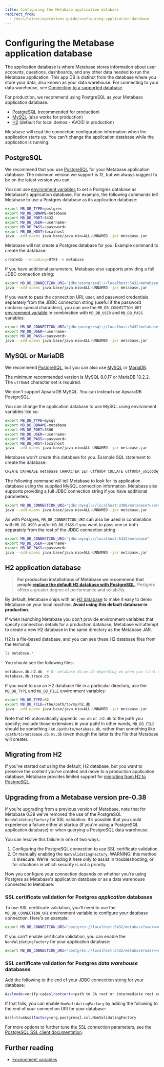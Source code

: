 ```yaml
---
title: Configuring the Metabase application database
redirect_from:
  - /docs/latest/operations-guide/configuring-application-database
---
```


# Configuring the Metabase application database

The application database is where Metabase stores information about user accounts, questions, dashboards, and any other data needed to run the Metabase application. This app DB is distinct from the database where you store your data, also known as your data warehouse. For connecting to your data warehouse, see [Connecting to a supported database](../databases/connecting.md).

For production, we recommend using PostgreSQL as your Metabase application database.

- [PostgreSQL](#postgresql) (recommended for production)
- [MySQL](#mysql-or-mariadb) (also works for production)
- [H2](#h2-application-database) (default for local demos - AVOID in production)

Metabase will read the connection configuration information when the application starts up. You can't change the application database while the application is running.

## PostgreSQL

We recommend that you use [PostgreSQL](https://www.postgresql.org/) for your Metabase application database. The minimum version we support is 12, but we always suggest to be on the latest version you can.

You can use [environment variables](../configuring-metabase/environment-variables.md) to set a Postgres database as Metabase's application database. For example, the following commands tell Metabase to use a Postgres database as its application database:

```sh
export MB_DB_TYPE=postgres
export MB_DB_DBNAME=metabase
export MB_DB_PORT=5432
export MB_DB_USER=<username>
export MB_DB_PASS=<password>
export MB_DB_HOST=localhost
java --add-opens java.base/java.nio=ALL-UNNAMED -jar metabase.jar
```

Metabase will not create a Postgres database for you. Example command to create the database:

```sh
createdb --encoding=UTF8 -e metabase
```

If you have additional parameters, Metabase also supports providing a full JDBC connection string:

```sh
export MB_DB_CONNECTION_URI="jdbc:postgresql://localhost:5432/metabase?user=<username>&password=<password>"
java --add-opens java.base/java.nio=ALL-UNNAMED -jar metabase.jar
```

If you want to pass the connection URI, user, and password credentials separately from the JDBC connection string (useful if the password contains special characters), you can use the `MB_DB_CONNECTION_URI` [environment variable](../configuring-metabase/environment-variables.md) in combination with `MB_DB_USER` and `MB_DB_PASS` variables:

```sh
export MB_DB_CONNECTION_URI="jdbc:postgresql://localhost:5432/metabase"
export MB_DB_USER=<username>
export MB_DB_PASS=<password>
java --add-opens java.base/java.nio=ALL-UNNAMED -jar metabase.jar
```

## MySQL or MariaDB

We recommend [PostgreSQL](#postgresql), but you can also use [MySQL](https://www.mysql.com/) or [MariaDB](https://www.mariadb.org/).

The minimum recommended version is MySQL 8.0.17 or MariaDB 10.2.2. The `utf8mb4` character set is required.

We don't support ApsaraDB MySQL. You can instead use ApsaraDB PostgreSQL.

You can change the application database to use MySQL using environment variables like so:

```sh
export MB_DB_TYPE=mysql
export MB_DB_DBNAME=metabase
export MB_DB_PORT=3306
export MB_DB_USER=<username>
export MB_DB_PASS=<password>
export MB_DB_HOST=localhost
java --add-opens java.base/java.nio=ALL-UNNAMED -jar metabase.jar
```

Metabase won't create this database for you. Example SQL statement to create the database:

```sh
CREATE DATABASE metabase CHARACTER SET utf8mb4 COLLATE utf8mb4_unicode_ci;
```

The following command will tell Metabase to look for its application database using the supplied MySQL connection information. Metabase also supports providing a full JDBC connection string if you have additional parameters:

```sh
export MB_DB_CONNECTION_URI="jdbc:mysql://localhost:3306/metabase?user=<username>&password=<password>"
java --add-opens java.base/java.nio=ALL-UNNAMED -jar metabase.jar
```

As with Postgres, `MB_DB_CONNECTION_URI` can also be used in combination with `MB_DB_USER` and/or `MB_DB_PASS` if you
want to pass one or both separately from the rest of the JDBC connection string:

```sh
export MB_DB_CONNECTION_URI="jdbc:mysql://localhost:5432/metabase"
export MB_DB_USER=<username>
export MB_DB_PASS=<password>
java --add-opens java.base/java.nio=ALL-UNNAMED -jar metabase.jar
```

## H2 application database

> **For production installations of Metabase we recommend that people [replace the default H2 database with PostgreSQL](./migrating-from-h2.md)**. Postgres offers a greater degree of performance and reliability.

By default, Metabase ships with an [H2 database](https://www.h2database.com/) to make it easy to demo Metabase on your local machine. **Avoid using this default database in production**.

If when launching Metabase you don't provide environment variables that specify connection details for a production database, Metabase will attempt to create a new H2 database in the same directory as the Metabase JAR.

H2 is a file-based database, and you can see these H2 database files from the terminal:

```sh
ls metabase.*
```

You should see the following files:

```sh
metabase.db.h2.db  # Or metabase.db.mv.db depending on when you first started using Metabase.
metabase.db.trace.db
```

If you want to use an H2 database file in a particular directory, use the `MB_DB_TYPE` and `MB_DB_FILE` environment variables:

```sh
export MB_DB_TYPE=h2
export MB_DB_FILE=/the/path/to/my/h2.db
java --add-opens java.base/java.nio=ALL-UNNAMED -jar metabase.jar
```

Note that H2 automatically appends `.mv.db` or `.h2.db` to the path you specify; exclude those extensions in your path! In other words, `MB_DB_FILE` should be something like `/path/to/metabase.db`, rather than something like `/path/to/metabase.db.mv.db` (even though the latter is the file that Metabase will create).

## Migrating from H2

If you've started out using the default, H2 database, but you want to preserve the content you've created and move to a production application database, Metabase provides limited support for [migrating from H2 to PostgreSQL](migrating-from-h2.md).

## Upgrading from a Metabase version pre-0.38

If you’re upgrading from a previous version of Metabase, note that for Metabase 0.38 we've removed the use of the PostgreSQL `NonValidatingFactory` for SSL validation. It’s possible that you could experience a failure either at startup (if you're using a PostgreSQL application database) or when querying a PostgreSQL data warehouse.

You can resolve this failure in one of two ways:

1. Configuring the PostgreSQL connection to use SSL certificate validation,
2. Or manually enabling the `NonValidatingFactory`. WARNING: this method is insecure. We're including it here only to assist in troubleshooting, or for situations in which security is not a priority.

How you configure your connection depends on whether you're using Postgres as Metabase's application database or as a data warehouse connected to Metabase:

### SSL certificate validation for Postgres _application_ databases

To use SSL certificate validation, you'll need to use the `MB_DB_CONNECTION_URI` environment variable to configure your database connection. Here's an example:

```sh
export MB_DB_CONNECTION_URI="postgres://localhost:5432/metabase?user=<username>&password=<password>&sslmode=verify-ca&sslrootcert=<path to CA root or intermediate root certificate>"
```

If you can't enable certificate validation, you can enable the `NonValidatingFactory` for your application database:

```sh
export MB_DB_CONNECTION_URI="postgres://localhost:5432/metabase?user=<username>&password=<password>&ssl=true&sslfactory=org.postgresql.ssl.NonValidatingFactory"
```

### SSL certificate validation for Postgres _data warehouse_ databases

Add the following to the end of your JDBC connection string for your database:

```sh
&sslmode=verify-ca&sslrootcert=<path to CA root or intermediate root certificate>
```

If that fails, you can enable `NonValidatingFactory` by adding the following to the end of your connection URI for your database:

```sh
&ssl=true&sslfactory=org.postgresql.ssl.NonValidatingFactory
```

For more options to further tune the SSL connection parameters, see the [PostgreSQL SSL client documentation](https://jdbc.postgresql.org/documentation/ssl/#configuring-the-client).

## Further reading

- [Environment variables](../configuring-metabase/environment-variables.md)
